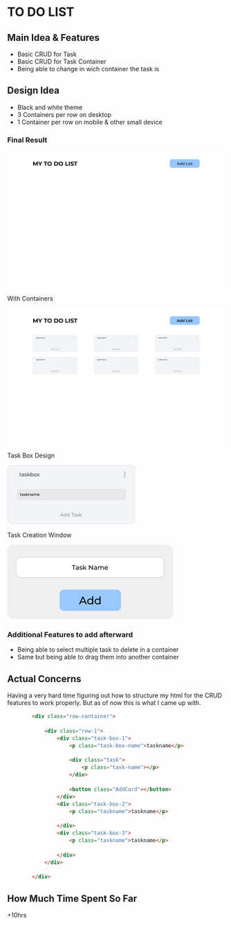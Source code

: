 # TO DO LIST

## Main Idea & Features

- Basic CRUD for Task
- Basic CRUD for Task Container
- Being able to change in wich container the task is 

## Design Idea

- Black and white theme
- 3 Containers per row on desktop
- 1 Container per row on mobile & other small device

### Final Result

![Landing-Page](assets/design/final_result/landing-page.png)

With Containers 

![Task Container Example](<assets/design/final_result/Empty Containers Example.png>)

Task Box Design

![alt text](assets/design/final_result/TaskBox.png)

Task Creation Window

![alt text](assets/design/final_result/TaskName.png)

### Additional Features to add afterward

- Being able to select multiple task to delete in a container
- Same but being able to drag them into another container

## Actual Concerns

Having a very hard time figuring out how to structure my html for the CRUD features to work properly.
But as of now this is what I came up with.

```html
        <div class="row-container">

            <div class="row-1">
                <div class="task-box-1">
                    <p class="task-box-name">taskname</p>

                    <div class="task">
                        <p class="task-name"></p>
                    </div>

                    <button class="AddCard"></button>
                </div>
                <div class="task-box-2">
                    <p class="taskname">taskname</p>

                </div>
                <div class="task-box-3">
                    <p class="taskname">taskname</p>

                </div>
            </div>

        </div>
```

## How Much Time Spent So Far

+10hrs